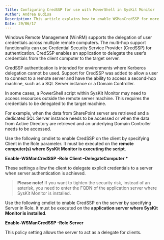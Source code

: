 ```yaml
---
Title: Configuring CredSSP for use with PowerShell in SysKit Monitor 
Author: Andrea Budisa
Description: This article explains how to enable WSManCredSSP for more advanced PowerShell scripts to work in SysKit Monitor.
Date: 29/06/17
---
```

Windows Remote Management (WinRM) supports the delegation of user credentials across multiple remote computers. The multi-hop support functionality can use Credential Security Service Provider (CredSSP) for authentication. CredSSP enables an application to delegate the user’s credentials from the client computer to the target server.

CredSSP authentication is intended for environments where Kerberos delegation cannot be used. Support for CredSSP was added to allow a user to connect to a remote server and have the ability to access a second-hop machine, such as a SQL Server instance or a Domain Controller.

In some cases, a PowerShell script within SysKit Monitor may need to access resources outside the remote server machine. This requires the credentials to be delegated to the target machine.

For example, when the data from SharePoint server are retrieved and a dedicated SQL Server instance needs to be accessed or when the data from Active Directory are retrieved and an underlying Domain Controller needs to be accessed.

Use the following cmdlet to enable CredSSP on the client by specifying Client in the Role parameter. It must be executed on the __remote computer(s) where SysKit Monitor is executing the script__.

__Enable-WSManCredSSP -Role Client –DelegateComputer *__

These settings allow the client to delegate explicit credentials to a server when server authentication is achieved.

> __Please note!__ If you want to tighten the security risk, instead of an asterisk, you need to enter the FQDN of the application server where SysKit Monitor is installed.

Use the following cmdlet to enable CredSSP on the server by specifying Server in Role. It must be executed on the __application server where SysKit Monitor is installed__.

__Enable-WSManCredSSP -Role Server__

This policy setting allows the server to act as a delegate for clients.